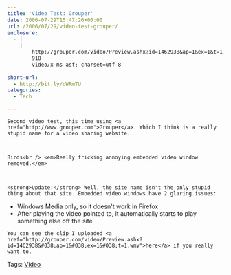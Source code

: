 ```yaml
---
title: 'Video Test: Grouper'
date: 2006-07-29T15:47:26+00:00
url: /2006/07/29/video-test-grouper/
enclosure:
  - |
    |
        http://grouper.com/video/Preview.ashx?id=1462938&ap=1&ex=1&t=1.wmv
        918
        video/x-ms-asf; charset=utf-8
        
short-url:
  - http://bit.ly/dWRmTU
categories:
  - Tech

---
```

<div class='microid-mailto+http:sha1:84be3097e21787f1807929c23c5e571424becdff'>
  
    Second video test, this time using <a href="http://www.grouper.com">Grouper</a>. Which I think is a really stupid name for a video sharing website.
  
  
  
    Birds<br /> <em>Really fricking annoying embedded video window removed.</em>
  
  
  
    <strong>Update:</strong> Well, the site name isn't the only stupid thing about that site. Embedded video windows have 2 glaring issues:
  
  
  <ul>
    <li>
      Windows Media only, so it doesn't work in Firefox
    </li>
    <li>
      After playing the video pointed to, it automatically starts to play something else off the site
    </li>
  </ul>
  
  
    You can see the clip I uploaded <a href="http://grouper.com/video/Preview.ashx?id=1462938&#038;ap=1&#038;ex=1&#038;t=1.wmv">here</a> if you really want to.
  
</div>

<div class="st-post-tags">
  Tags: <a href="http://www.cavort.org/tag/video/" title="Video" rel="tag">Video</a><br />
</div>